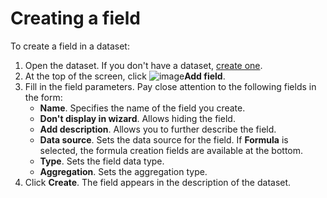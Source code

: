 # Creating a field

To create a field in a dataset:

1. Open the dataset. If you don't have a dataset, [create one](create.md).
1. At the top of the screen, click ![image](../../../_assets/plus-sign.svg)**Add field**.
1. Fill in the field parameters. Pay close attention to the following fields in the form:
   - **Name**. Specifies the name of the field you create.
   - **Don't display in wizard**. Allows hiding the field.
   - **Add description**. Allows you to further describe the field.
   - **Data source**. Sets the data source for the field. If **Formula** is selected, the formula creation fields are available at the bottom.
   - **Type**. Sets the field data type.
   - **Aggregation**. Sets the aggregation type.
1. Click **Create**. The field appears in the description of the dataset.
